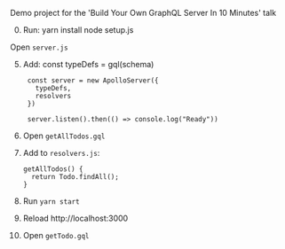 Demo project for the 'Build Your Own GraphQL Server In 10 Minutes' talk

0. Run:
        yarn install
        node setup.js

  Open `server.js`

5. Add:
        const typeDefs = gql(schema)

        const server = new ApolloServer({
          typeDefs,
          resolvers
        })

        server.listen().then(() => console.log("Ready"))

9. Open `getAllTodos.gql`
10. Add to `resolvers.js`:

        getAllTodos() {
          return Todo.findAll();
        }

12. Run `yarn start`
13. Reload http://localhost:3000
14. Open `getTodo.gql`

